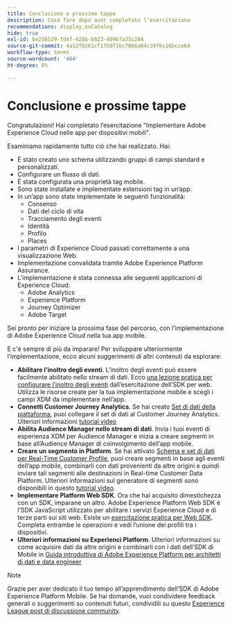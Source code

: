 ```yaml
---
title: Conclusione e prossime tappe
description: Cosa fare dopo aver completato l’esercitazione
recommendations: display,noCatalog
hide: true
exl-id: be256529-fd4f-428b-b023-409b7a35c204
source-git-commit: 4a12f8261cf1fb071bc70b6a04c34f6c16bcce64
workflow-type: tm+mt
source-wordcount: '464'
ht-degree: 8%

---
```


# Conclusione e prossime tappe

Congratulazioni! Hai completato l’esercitazione &quot;Implementare Adobe Experience Cloud nelle app per dispositivi mobili&quot;.

Esaminiamo rapidamente tutto ciò che hai realizzato. Hai:

* È stato creato uno schema utilizzando gruppi di campi standard e personalizzati.
* Configurare un flusso di dati.
* È stata configurata una proprietà tag mobile.
* Sono state installate e implementate estensioni tag in un’app.
* In un’app sono state implementate le seguenti funzionalità:
   * Consenso
   * Dati del ciclo di vita
   * Tracciamento degli eventi
   * Identità
   * Profilo
   * Places
* I parametri di Experience Cloud passati correttamente a una visualizzazione Web.
* Implementazione convalidata tramite Adobe Experience Platform Assurance.
* L’implementazione è stata connessa alle seguenti applicazioni di Experience Cloud:
   * Adobe Analytics
   * Experience Platform
   * Journey Optimizer
   * Adobe Target

Sei pronto per iniziare la prossima fase del percorso, con l’implementazione di Adobe Experience Cloud nella tua app mobile.

E c&#39;è sempre di più da imparare! Per sviluppare ulteriormente l’implementazione, ecco alcuni suggerimenti di altri contenuti da esplorare:

* **Abilitare l’inoltro degli eventi**. L’inoltro degli eventi può essere facilmente abilitato nello stream di dati. Ecco [una lezione pratica per configurare l’inoltro degli eventi](https://experienceleague.adobe.com/docs/platform-learn/implement-web-sdk/event-forwarding/setup-event-forwarding.html) dall’esercitazione dell’SDK per web. Utilizza le risorse create per la tua implementazione mobile e scegli i campi XDM da implementare nell’app.
* **Connetti Customer Journey Analytics**. Se hai creato [Set di dati della piattaforma](platform.md), puoi collegare il set di dati al Customer Journey Analytics. Ulteriori informazioni [tutorial video](https://experienceleague.adobe.com/docs/customer-journey-analytics-learn/tutorials/connections/connecting-customer-journey-analytics-to-data-sources-in-platform.html?lang=it)
* **Abilita Audience Manager nello stream di dati**. Invia i tuoi eventi di esperienza XDM per Audience Manager e inizia a creare segmenti in base all’Audience Manager di coinvolgimento dell’app mobile.
* **Creare un segmento in Platform**. Se hai attivato [Schema e set di dati per Real-Time Customer Profile](platform.md), puoi creare segmenti in base agli eventi dell’app mobile, combinarli con dati provenienti da altre origini e quindi inviare tali segmenti alle destinazioni in Real-time Customer Data Platform. Ulteriori informazioni sul generatore di segmenti sono disponibili in questo [tutorial video](https://experienceleague.adobe.com/docs/platform-learn/tutorials/audiences/create-audiences.html).
* **Implementare Platform Web SDK**. Ora che hai acquisito dimestichezza con un SDK, imparane un altro. Adobe Experience Platform Web SDK è l’SDK JavaScript utilizzato per abilitare i servizi Experience Cloud e di terze parti sui siti web. Esiste un [esercitazione pratica per Web SDK](https://experienceleague.adobe.com/docs/platform-learn/implement-web-sdk/overview.html?lang=it). Completa entrambe le operazioni e vedi l’unione dei profili tra i dispositivi.
* **Ulteriori informazioni su Experienci Platform**. Ulteriori informazioni su come acquisire dati da altre origini e combinarli con i dati dell’SDK di Mobile in [Guida introduttiva di Adobe Experience Platform per architetti di dati e data engineer](https://experienceleague.adobe.com/docs/platform-learn/getting-started-for-data-architects-and-data-engineers/overview.html?lang=it)


>[!NOTE]
>
>Grazie per aver dedicato il tuo tempo all’apprendimento dell’SDK di Adobe Experience Platform Mobile. Se hai domande, vuoi condividere feedback generali o suggerimenti su contenuti futuri, condividili su questo [Experience League post di discussione community](https://experienceleaguecommunities.adobe.com/t5/adobe-experience-platform-launch/tutorial-discussion-implement-adobe-experience-cloud-in-mobile/td-p/443796).
